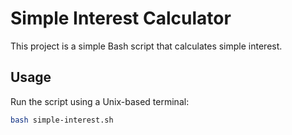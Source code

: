# Simple Interest Calculator

This project is a simple Bash script that calculates simple interest.

## Usage

Run the script using a Unix-based terminal:

```bash
bash simple-interest.sh
